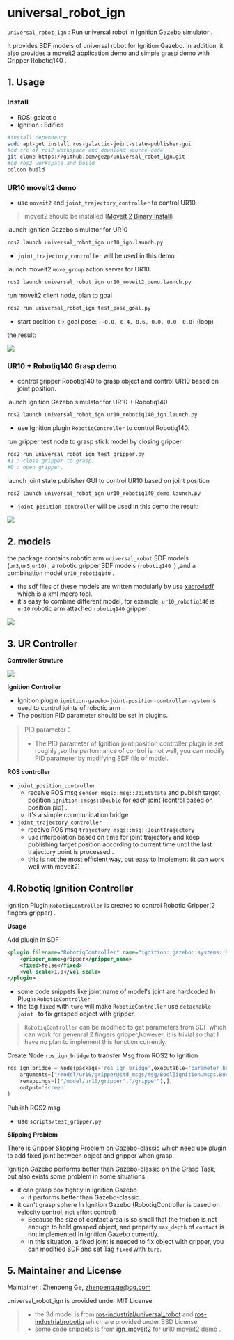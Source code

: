 # universal_robot_ign

 `universal_robot_ign`  : Run universal robot  in Ignition Gazebo simulator . 

It provides SDF models of universal robot for Ignition Gazebo. In addition, it also provides a moveit2 application demo and simple  grasp demo with Gripper Robotiq140 . 

## 1. Usage

### Install

* ROS: galactic
* Ignition : Edifice 

```bash
#install dependency
sudo apt-get install ros-galactic-joint-state-publisher-gui
#cd src of ros2 workspace and download source code
git clone https://github.com/gezp/universal_robot_ign.git
#cd ros2 workspace and build
colcon build
```

###  UR10 moveit2 demo

* use  `moveit2` and `joint_trajectory_controller` to control UR10.

> moveit2 should be installed ([MoveIt 2 Binary Install](https://moveit.ros.org/install-moveit2/binary/))

launch Ignition Gazebo simulator for UR10 

```bash
ros2 launch universal_robot_ign ur10_ign.launch.py 
```

* `joint_trajectory_controller` will be used in this demo

launch moveit2 `move_group` action server for UR10.

```bash
ros2 launch universal_robot_ign ur10_moveit2_demo.launch.py 
```

run moveit2  client node, plan to goal

```bash
ros2 run universal_robot_ign test_pose_goal.py
```

* start position <-> goal pose:  `[-0.0, 0.4, 0.6, 0.0, 0.0, 0.0]`  (loop)

the result:

![](doc/imgs/ur10_moveit2_demo.gif)

### UR10 + Robotiq140 Grasp demo

* control gripper Robotiq140  to grasp object and control UR10  based on joint  position.

launch Ignition Gazebo simulator for UR10  + Robotiq140

```bash
ros2 launch universal_robot_ign ur10_robotiq140_ign.launch.py 
```

*  use  Ignition plugin `RobotiqController` to control Robotiq140.

run gripper test node to grasp stick model by closing gripper 

```bash
ros2 run universal_robot_ign test_gripper.py 
#1 : close gripper to grasp.
#0 : open gripper.
```

launch joint state publisher GUI to control UR10 based on joint position

```bash
ros2 launch universal_robot_ign ur10_robotiq140_demo.launch.py
```

*  `joint_position_controller` will be used in this demo
the result:

![](doc/imgs/ur10_robotiq140_grasp_demo.png)

## 2. models

the package contains  robotic arm `universal_robot` SDF models (`ur3`,`ur5`,`ur10`) , a robotic gripper SDF models (`robotiq140 `) ,and a combination model `ur10_robotiq140` .

* the sdf files of these models are written modularly by use [xacro4sdf](https://github.com/gezp/xacro4sdf) which is a xml macro tool.
*  it's easy to combine different model, for example, `ur10_robotiq140` is  `ur10` robotic arm attached `robotiq140` gripper .

![](doc/imgs/ur10_robotiq140.png)

## 3. UR Controller

**Controller Struture**

![](doc/imgs/controller_struture.png)

**Ignition Controller**

* Ignition plugin `ignition-gazebo-joint-position-controller-system`  is used to control  joints of robotic arm .
* The position PID parameter should be set in plugins.

>  PID parameter：
>
> * The PID parameter of Ignition joint position controller plugin is set roughly ,so the performance of control is not well, you can modify PID parameter by modifying SDF file of model.

**ROS controller**

* `joint_position_controller` 
  *  receive ROS msg `sensor_msgs::msg::JointState` and publish target position `ignition::msgs::Double` for each joint (control based on position pid) . 
  * it's a simple communication bridge 
* `joint_trajectory_controller` 
  * receive ROS msg `trajectory_msgs::msg::JointTrajectory`
  * use interpolation based on time for joint trajectory and  keep publishing target position according to current time until the last trajectory point is processed .
  * this is not the most efficient way, but easy to Implement (it can work well with moveit2)

## 4.Robotiq Ignition Controller

Ignition  Plugin `RobotiqController`  is created to control Robotiq  Gripper(2 fingers gripper) . 

**Usage**

Add plugin In SDF

```xml
<plugin filename="RobotiqController" name="ignition::gazebo::systems::RobotiqController">
	<gripper_name>gripper</gripper_name>
    <fixed>false</fixed>
    <vel_scale>1.0</vel_scale>
</plugin>    
```

* some code snippets  like joint name of model's joint are hardcoded  In Plugin `RobotiqController` 
* the tag `fixed` with `ture`  will make `RobotiqController`  use `detachable joint ` to  fix  grasped object with gripper.

> `RobotiqController`  can be modified to get parameters from SDF which  can work for genenral 2 fingers gripper,however, it is trivial so that I have no plan to implement this function currently.

Create Node  `ros_ign_bridge`  to transfer Msg from ROS2 to Ignition

```python
ros_ign_bridge = Node(package='ros_ign_bridge',executable='parameter_bridge',
	arguments=["/model/ur10/gripper@std_msgs/msg/Bool]ignition.msgs.Boolean"],
	remappings=[("/model/ur10/gripper","/gripper"),],
    output='screen'
)
```

Publish ROS2 msg

* use `scripts/test_gripper.py`

**Slipping Problem**

There is Gripper Slipping Problem on Gazebo-classic which need use plugin to add fixed joint between object and gripper when grasp.   

Ignition Gazebo performs better than Gazebo-classic on the Grasp Task, but also exists some problem in some situations.

* it can grasp box tightly In Ignition Gazebo
  * it performs better than Gazebo-classic.
* it can't grasp sphere In Ignition Gazebo (RobotiqController is based on velocity control, not effort control)
  * Because the size of contact area is so small that the friction is not enough to hold grasped object, and property `max_depth`  of `contact`  is not implemented In Ignition Gazebo currently.
  * In this situation, a fixed joint is needed to fix object with gripper, you can modified SDF and set Tag `fixed` with `ture`.

## 5. Maintainer  and  License

Maintainer : Zhenpeng Ge, [zhenpeng.ge@qq.com](mailto:zhenpeng.ge@qq.com)

universal_robot_ign is provided under MIT License.

> * the 3d model is from  [ros-industrial/universal_robot](https://github.com/ros-industrial/universal_robot) and  [ros-industrial/robotiq](https://github.com/ros-industrial/robotiq) which are provided under BSD License.
> * some code snippets is from [ign_moveit2](https://github.com/AndrejOrsula/ign_moveit2)  for ur10 moveit2 demo .
